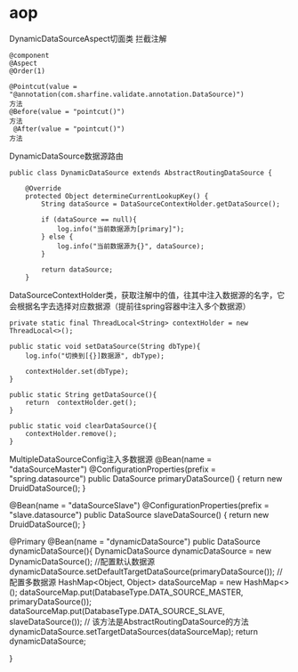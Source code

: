 # aop
DynamicDataSourceAspect切面类   拦截注解

    @component
    @Aspect
    @Order(1)
    
    @Pointcut(value = "@annotation(com.sharfine.validate.annotation.DataSource)")
    方法
    @Before(value = "pointcut()")
    方法
     @After(value = "pointcut()")
    方法
    

DynamicDataSource数据源路由

    public class DynamicDataSource extends AbstractRoutingDataSource {
        
        @Override
        protected Object determineCurrentLookupKey() {
            String dataSource = DataSourceContextHolder.getDataSource();
    
            if (dataSource == null){
                log.info("当前数据源为[primary]");
            } else {
                log.info("当前数据源为{}", dataSource);
            }
    
            return dataSource;
        }





DataSourceContextHolder类，获取注解中的值，往其中注入数据源的名字，它会根据名字去选择对应数据源（提前往spring容器中注入多个数据源）

    private static final ThreadLocal<String> contextHolder = new ThreadLocal<>();
    
    public static void setDataSource(String dbType){
        log.info("切换到[{}]数据源", dbType);
    
        contextHolder.set(dbType);
    }
    
    public static String getDataSource(){
        return  contextHolder.get();
    }
    
    public static void clearDataSource(){
        contextHolder.remove();
    }

MultipleDataSourceConfig注入多数据源
@Bean(name = "dataSourceMaster")
@ConfigurationProperties(prefix = "spring.datasource")
public DataSource primaryDataSource() {
    return new DruidDataSource();
}

@Bean(name = "dataSourceSlave")
@ConfigurationProperties(prefix = "slave.datasource")
public DataSource slaveDataSource() {
    return new DruidDataSource();
}

@Primary
@Bean(name = "dynamicDataSource")
public DataSource dynamicDataSource(){
    DynamicDataSource dynamicDataSource = new DynamicDataSource();
    //配置默认数据源
    dynamicDataSource.setDefaultTargetDataSource(primaryDataSource());
    //配置多数据源
    HashMap<Object, Object> dataSourceMap = new HashMap<>();
    dataSourceMap.put(DatabaseType.DATA_SOURCE_MASTER, primaryDataSource());
    dataSourceMap.put(DatabaseType.DATA_SOURCE_SLAVE, slaveDataSource());
     // 该方法是AbstractRoutingDataSource的方法
    dynamicDataSource.setTargetDataSources(dataSourceMap);
    return dynamicDataSource;

}
